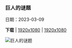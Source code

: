### 巨人的谜题

日期：2023-03-09

**下载**  |  [1920x1080](https://cn.bing.com/th?id=OHR.EdaleValley_ZH-CN8464524952_1920x1080.jpg)  |  [1920x1080](https://cn.bing.com/th?id=OHR.EdaleValley_ZH-CN8464524952_UHD.jpg)

![巨人的谜题](https://cn.bing.com/th?id=OHR.EdaleValley_ZH-CN8464524952_1920x1080.jpg "埃代尔，峰区，英国 (© John Finney/Getty Images)")

